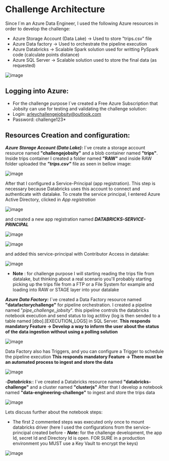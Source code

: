 # Challenge Architecture
Since I´m an Azure Data Engineer, I used the following Azure resources in order to develop the challenge:

- Azure Storage Account (Data Lake) -> Used to store "trips.csv" file
- Azure Data factory -> Used to orchestrate the pipeline execution 
- Azure Databricks -> Scalable Spark solution used for writting PySpark code (calculate points distance)
- Azure SQL Server -> Scalable solution used to store the final data (as requested)

![image](https://user-images.githubusercontent.com/101717820/158699501-57ed0fa8-6976-490d-8ab1-77d97fb4fecd.png)


## Logging into Azure:
- For the challenge purpose I´ve created a Free Azure Subscription that Jobsity can use for testing and validating the challenge solution:
- Login: arleychallengejobsity@outlook.com
- Password: challenge123*


## Resources Creation and configuration:
**_Azure Storage Account (Data Lake):_** 
  I´ve create a storage account resource named **"challengejobsity"** and a blob container named **"trips"**. Inside trips container I created a folder named **"RAW"** and inside RAW folder uploaded the **_"trips.csv"_** file as seen in bellow image:

![image](https://user-images.githubusercontent.com/101717820/158619139-06a37e50-d790-4550-bb23-8cb0ca610687.png)

After that I configured a Service-Principal (app registration). This step is necessary because Databricks uses this account to connect and authenticate with datalake.
To create the service principal, I entered Azure Active Directory, clicked in _App registration_ 

![image](https://user-images.githubusercontent.com/101717820/158700150-e26f8f65-c77b-46a5-9402-0ae4b78e31cf.png)


and created a new app registration named **_DATABRICKS-SERVICE-PRINCIPAL_** 

![image](https://user-images.githubusercontent.com/101717820/158700266-a90f9358-b1e6-4860-8f60-018d4983d877.png)

![image](https://user-images.githubusercontent.com/101717820/158700348-61433795-4c62-41de-b17d-160afca4f686.png)

and added this service-principal with Contributor Access in datalake:

![image](https://user-images.githubusercontent.com/101717820/158700532-ace517ea-b3c9-4ba2-a28e-9aa2ff9a1476.png)

  - **Note** : for challenge purpose I will starting reading the trips file from datalake, but thinking about a real scenario you'll probably starting picking up the trips file from a FTP or a File System for example and loading into RAW or STAGE layer into your datalake


**_Azure Data Factory:_** I´ve created a Data Factory resource named **"datafactorychallenge"**  for pipeline orchestration. I created a pipeline named "_pipe_challenge_jobsity_". this pipeline controls the databricks notebook execution and send status to log actitivy (log is then sended to a table named [dbo].[EXECUTION_LOGS] in SQL Server. **This responds mandatory Feature -> Develop a way to inform the user about the status of the data ingestion without using a polling solution**

![image](https://user-images.githubusercontent.com/101717820/158702830-e1667361-feb3-4e68-a647-c714a66fb457.png)

Data Factory also has Triggers, and you can configure a Trigger to schedule the pipeline execution  **This responds mandatory Feature -> There must be an automated process to ingest and store the data**

![image](https://user-images.githubusercontent.com/101717820/158702963-a37315b4-5474-4eef-8e12-8690dc0f54f1.png)


-**_Databricks:_**: I´ve created a Databricks resource named **"databricks-challenge"** and a cluster named **"clusterjs"**
After that I develop a notebook named **"data-engineering-challenge"** to ingest and store the trips data

![image](https://user-images.githubusercontent.com/101717820/158703594-6e6736bc-4e5c-4b7c-b60a-58e7ba675a7b.png)

Lets discuss further about the notebook steps:

- The first 2 commented steps was executed only once to mount databricks driver (here I used the configurations from the service-principal created before - **_Note:_** for the challenge development, the app Id, secret Id and Directory Id is open. FOR SURE in a production environment you MUST use a Key Vault to encrypt the keys) 

![image](https://user-images.githubusercontent.com/101717820/158703948-ea6f34cb-820e-4c32-a8be-2ef8d181a987.png)










<!--
**arleychallengejobsity/arleychallengejobsity** is a ✨ _special_ ✨ repository because its `README.md` (this file) appears on your GitHub profile.

Here are some ideas to get you started:

- 🔭 I’m currently working on ...
- 🌱 I’m currently learning ...
- 👯 I’m looking to collaborate on ...
- 🤔 I’m looking for help with ...
- 💬 Ask me about ...
- 📫 How to reach me: ...
- 😄 Pronouns: ...
- ⚡ Fun fact: ...
-->
